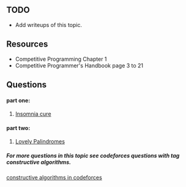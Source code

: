 ## TODO
* Add writeups of this topic.

## Resources
* Competitive Programming Chapter 1
* Competitive Programmer's Handbook page 3 to 21

## Questions
#### part one:
1. [Insomnia cure](https://codeforces.com/problemset/problem/148/A)


#### part two:
1. [Lovely Palindromes](https://codeforces.com/problemset/problem/688/B)


##### For more questions in this topic see codeforces questions with tag *constructive algorithms*.

[constructive algorithms in codeforces](https://codeforces.com/problemset/tags/constructive%20algorithms)
